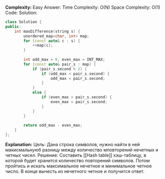 **Complexity:** Easy
Answer:
	Time Complexity: O(N)
	Space Complexity: O(1)
Code:
Solution:
```cpp
class Solution {
public:
    int maxDifference(string s) {
        unordered_map<char, int> map;
        for (const auto& c : s) {
            ++map[c];
        }
  
        int odd_max = 0, even_max = INT_MAX;
        for (const auto& pair_s : map) {
            if (pair_s.second % 2) {
                if (odd_max < pair_s.second) {
                    odd_max = pair_s.second;
                }
            }
            else {
                if (even_max > pair_s.second) {
                    even_max = pair_s.second;
                }
            }
        }
  
        return odd_max - even_max;
    }
};
```
**Explanation:**
	Цель: Дана строка символов, нужно найти в ней макисмальнуюб разницу между количество мповторений нечетных и четных чисел.
	Решение: Составить [[Hash table]] хэш-таблицу, в которой будет хранится количество повторений символов. Потом пройтись и искать максимальное нечетное и минимальное четное число. В конце вычесть из нечетного четное и получится ответ.